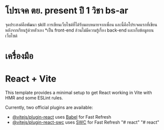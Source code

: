 # โปรเจค ตย. present ปี 1 วิชา bs-ar

จุดประสงค์คือพัฒนา skill การเขียนเว็บไซต์ที่ได้รับมอบหมายจากเพื่อน และนี้คือโปรเจคแรกที่เขียนหลังจากเรียนรู้ด้วยตัวเอง
*เป็น front-end ล้วนไม่มีความรู้เรื่อง back-end และเก็บข้อมูลบนเว็บไซต์


# เครื่องมือ
# React + Vite

This template provides a minimal setup to get React working in Vite with HMR and some ESLint rules.

Currently, two official plugins are available:

- [@vitejs/plugin-react](https://github.com/vitejs/vite-plugin-react/blob/main/packages/plugin-react/README.md) uses [Babel](https://babeljs.io/) for Fast Refresh
- [@vitejs/plugin-react-swc](https://github.com/vitejs/vite-plugin-react-swc) uses [SWC](https://swc.rs/) for Fast Refresh
"# react" 
"# react" 
